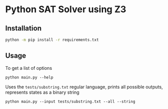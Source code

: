 # Python SAT Solver using Z3

## Installation

```bash
python -m pip install -r requirements.txt
```

## Usage

To get a list of options
```
python main.py --help
```

Uses the `tests/substring.txt` regular language, prints all possible outputs, represents states as a binary string
```
python main.py --input tests/substring.txt --all --string
```
